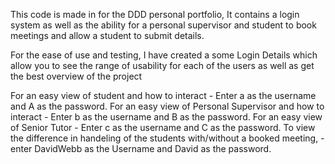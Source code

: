 This code is made in for the DDD personal portfolio, It contains a login system as well as the ability for a personal supervisor and student to book meetings and allow a student to submit details.

For the ease of use and testing, I have created a some Login Details which allow you to see the range of usability for each of the users as well as get the best overview of the project

For an easy view of student and how to interact - Enter a as the username and A as the password.
For an easy view of Personal Supervisor and how to interact - Enter b as the username and B as the password.
For an easy view of Senior Tutor  - Enter c as the username and C as the password.
To view the difference in handeling of the students with/without a booked meeting, - enter DavidWebb as the Username and David as the password.
